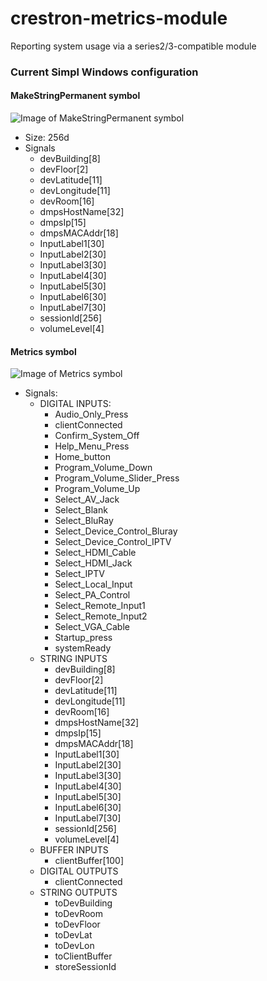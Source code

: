 # crestron-metrics-module
Reporting system usage via a series2/3-compatible module

### Current Simpl Windows configuration

#### MakeStringPermanent symbol
![Image of MakeStringPermanent symbol](https://raw.githubusercontent.com/byuoitav/crestron-metrics-module/master/makeStringPermanent.png)
- Size: 256d
- Signals
  - devBuilding[8]
  - devFloor[2]
  - devLatitude[11]
  - devLongitude[11]
  - devRoom[16]
  - dmpsHostName[32]
  - dmpsIp[15]
  - dmpsMACAddr[18]
  - InputLabel1[30]
  - InputLabel2[30]
  - InputLabel3[30]
  - InputLabel4[30]
  - InputLabel5[30]
  - InputLabel6[30]
  - InputLabel7[30]
  - sessionId[256]
  - volumeLevel[4]

#### Metrics symbol
![Image of Metrics symbol](https://raw.githubusercontent.com/byuoitav/crestron-metrics-module/master/metrics.png)
- Signals:
  - DIGITAL INPUTS:
    - Audio_Only_Press
    - clientConnected
    - Confirm_System_Off
    - Help_Menu_Press
    - Home_button
    - Program_Volume_Down
    - Program_Volume_Slider_Press
    - Program_Volume_Up
    - Select_AV_Jack
    - Select_Blank
    - Select_BluRay
    - Select_Device_Control_Bluray
    - Select_Device_Control_IPTV
    - Select_HDMI_Cable
    - Select_HDMI_Jack
    - Select_IPTV
    - Select_Local_Input
    - Select_PA_Control
    - Select_Remote_Input1
    - Select_Remote_Input2
    - Select_VGA_Cable
    - Startup_press
    - systemReady
  - STRING INPUTS
    - devBuilding[8]
    - devFloor[2]
    - devLatitude[11]
    - devLongitude[11]
    - devRoom[16]
    - dmpsHostName[32]
    - dmpsIp[15]
    - dmpsMACAddr[18]
    - InputLabel1[30]
    - InputLabel2[30]
    - InputLabel3[30]
    - InputLabel4[30]
    - InputLabel5[30]
    - InputLabel6[30]
    - InputLabel7[30]
    - sessionId[256]
    - volumeLevel[4]
  - BUFFER INPUTS
    - clientBuffer[100]
  - DIGITAL OUTPUTS
    - clientConnected
  - STRING OUTPUTS
    - toDevBuilding
    - toDevRoom
    - toDevFloor
    - toDevLat
    - toDevLon
    - toClientBuffer
    - storeSessionId
